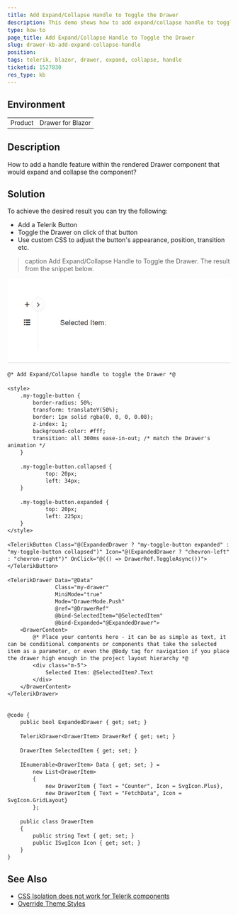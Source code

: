 ```yaml
---
title: Add Expand/Collapse Handle to Toggle the Drawer
description: This demo shows how to add expand/collapse handle to toggle the Telerik Blazor Drawer.
type: how-to
page_title: Add Expand/Collapse Handle to Toggle the Drawer
slug: drawer-kb-add-expand-collapse-handle
position: 
tags: telerik, blazor, drawer, expand, collapse, handle
ticketid: 1527830
res_type: kb
---
```


## Environment
<table>
	<tbody>
		<tr>
			<td>Product</td>
			<td>Drawer for Blazor</td>
		</tr>
	</tbody>
</table>


## Description

How to add a handle feature within the rendered Drawer component that would expand and collapse the component?

## Solution

To achieve the desired result you can try the following:

* Add a Telerik Button
* Toggle the Drawer on click of that button
* Use custom CSS to adjust the button's appearance, position, transition etc.

>caption Add Expand/Collapse Handle to Toggle the Drawer. The result from the snippet below.

![Add Expand/Collapse Handle](images/drawer-expand-collapse-handle-example.gif)



````RAZOR
@* Add Expand/Collapse handle to toggle the Drawer *@

<style>
    .my-toggle-button {
        border-radius: 50%;
        transform: translateY(50%);
        border: 1px solid rgba(0, 0, 0, 0.08);
        z-index: 1;
        background-color: #fff;
        transition: all 300ms ease-in-out; /* match the Drawer's animation */
    }
    
    .my-toggle-button.collapsed {
            top: 20px;
            left: 34px;
    }
    
    .my-toggle-button.expanded {
            top: 20px;
            left: 225px;
    }
</style>

<TelerikButton Class="@(ExpandedDrawer ? "my-toggle-button expanded" : "my-toggle-button collapsed")" Icon="@(ExpandedDrawer ? "chevron-left" : "chevron-right")" OnClick="@(() => DrawerRef.ToggleAsync())"></TelerikButton>

<TelerikDrawer Data="@Data"
               Class="my-drawer"
               MiniMode="true"
               Mode="DrawerMode.Push"
               @ref="@DrawerRef"
               @bind-SelectedItem="@SelectedItem"
               @bind-Expanded="@ExpandedDrawer">
    <DrawerContent>
        @* Place your contents here - it can be as simple as text, it can be conditional components or components that take the selected item as a parameter, or even the @Body tag for navigation if you place the drawer high enough in the project layout hierarchy *@
        <div class="m-5">
            Selected Item: @SelectedItem?.Text
        </div>
    </DrawerContent>
</TelerikDrawer>


@code {
    public bool ExpandedDrawer { get; set; }

    TelerikDrawer<DrawerItem> DrawerRef { get; set; }

    DrawerItem SelectedItem { get; set; }
    
    IEnumerable<DrawerItem> Data { get; set; } =
        new List<DrawerItem>
        {
            new DrawerItem { Text = "Counter", Icon = SvgIcon.Plus},
            new DrawerItem { Text = "FetchData", Icon = SvgIcon.GridLayout}
        };

    public class DrawerItem
    {
        public string Text { get; set; }
        public ISvgIcon Icon { get; set; }
    }
}
````

## See Also

* [CSS Isolation does not work for Telerik components](slug://common-kb-css-isolation)
* [Override Theme Styles](slug://themes-override)
